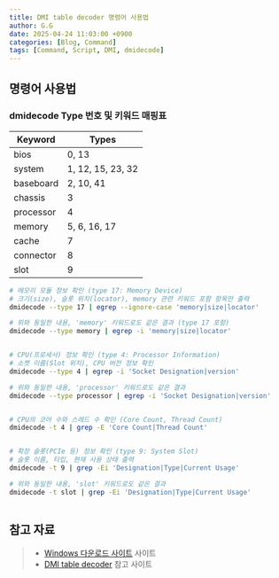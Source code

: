 ```yaml
---
title: DMI table decoder 명령어 사용법
author: G.G
date: 2025-04-24 11:03:00 +0900
categories: [Blog, Command]
tags: [Command, Script, DMI, dmidecode]
---
```


## 명령어 사용법

### dmidecode Type 번호 및 키워드 매핑표

| Keyword    | Types                  |
|------------|------------------------|
| bios       | 0, 13                  |
| system     | 1, 12, 15, 23, 32      |
| baseboard  | 2, 10, 41              |
| chassis    | 3                      |
| processor  | 4                      |
| memory     | 5, 6, 16, 17           |
| cache      | 7                      |
| connector  | 8                      |
| slot       | 9                      |


```bash
# 메모리 모듈 정보 확인 (type 17: Memory Device)
# 크기(size), 슬롯 위치(locator), memory 관련 키워드 포함 항목만 출력
dmidecode --type 17 | egrep --ignore-case 'memory|size|locator'

# 위와 동일한 내용, 'memory' 키워드로도 같은 결과 (type 17 포함)
dmidecode --type memory | egrep -i 'memory|size|locator'


# CPU(프로세서) 정보 확인 (type 4: Processor Information)
# 소켓 이름(Slot 위치), CPU 버전 정보 확인
dmidecode --type 4 | egrep -i 'Socket Designation|version'

# 위와 동일한 내용, 'processor' 키워드로도 같은 결과
dmidecode --type processor | egrep -i 'Socket Designation|version'


# CPU의 코어 수와 스레드 수 확인 (Core Count, Thread Count)
dmidecode -t 4 | grep -E 'Core Count|Thread Count'


# 확장 슬롯(PCIe 등) 정보 확인 (type 9: System Slot)
# 슬롯 이름, 타입, 현재 사용 상태 출력
dmidecode -t 9 | grep -Ei 'Designation|Type|Current Usage'

# 위와 동일한 내용, 'slot' 키워드로도 같은 결과
dmidecode -t slot | grep -Ei 'Designation|Type|Current Usage'
```

```bash

```

## 참고 자료
> - [Windows 다운로드 사이트](http://downloads.sourceforge.net/gnuwin32/dmidecode-2.10-bin.zip/) 사이트
> - [DMI table decoder](https://linux.die.net/man/8/dmidecode/) 참고 사이트


